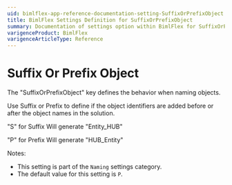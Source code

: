 ```yaml
---
uid: bimlflex-app-reference-documentation-setting-SuffixOrPrefixObject
title: BimlFlex Settings Definition for SuffixOrPrefixObject
summary: Documentation of settings option within BimlFlex for SuffixOrPrefixObject
varigenceProduct: BimlFlex
varigenceArticleType: Reference
---
```


# Suffix Or Prefix Object

The "SuffixOrPrefixObject" key defines the behavior when naming objects.

Use Suffix or Prefix to define if the object identifiers are added before or after the object names in the solution.

"S" for Suffix Will generate "Entity_HUB"

"P" for Prefix Will generate "HUB_Entity"

Notes:
* This setting is part of the `Naming` settings category.
 * The default value for this setting is `P`.